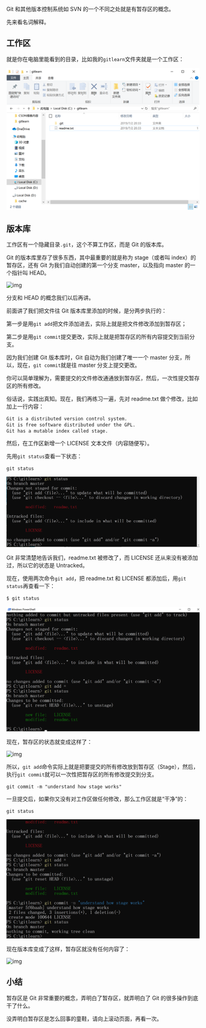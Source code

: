 Git 和其他版本控制系统如 SVN 的一个不同之处就是有暂存区的概念。

 

先来看名词解释。

 

## 工作区

 

就是你在电脑里能看到的目录，比如我的`gitlearn`文件夹就是一个工作区：

 ![1562071130048](.\Assert\1562071130048.png)

## 版本库

 

工作区有一个隐藏目录`.git`，这个不算工作区，而是 Git 的版本库。

 

Git 的版本库里存了很多东西，其中最重要的就是称为 stage（或者叫 index）的暂存区，还有 Git 为我们自动创建的第一个分支 master，以及指向 master 的一个指针叫 HEAD。

 

![img](http://wiki.jikexueyuan.com/project/git-tutorial/images/git10.jpg)

分支和 HEAD 的概念我们以后再讲。

 

前面讲了我们把文件往 Git 版本库里添加的时候，是分两步执行的：

 

第一步是用`git add`把文件添加进去，实际上就是把文件修改添加到暂存区；

 

第二步是用`git commit`提交更改，实际上就是把暂存区的所有内容提交到当前分支。

 

因为我们创建 Git 版本库时，Git 自动为我们创建了唯一一个 master 分支，所以，现在，`git commit`就是往 master 分支上提交更改。

 

你可以简单理解为，需要提交的文件修改通通放到暂存区，然后，一次性提交暂存区的所有修改。

 

俗话说，实践出真知。现在，我们再练习一遍，先对 readme.txt 做个修改，比如加上一行内容：

 

```
Git is a distributed version control system.
Git is free software distributed under the GPL.
Git has a mutable index called stage.
```

 

然后，在工作区新增一个 LICENSE 文本文件（内容随便写）。

 

先用`git status`查看一下状态：

 

```
git status
```

 ![1562071251296](.\Assert\1562071251296.png)

Git 非常清楚地告诉我们，readme.txt 被修改了，而 LICENSE 还从来没有被添加过，所以它的状态是 Untracked。

 

现在，使用两次命令`git add`，把 readme.txt 和 LICENSE 都添加后，用`git status`再查看一下：

 

```bash
$ git status
```

![1562071278662](.\Assert\1562071278662.png)

现在，暂存区的状态就变成这样了：

 

![img](http://wiki.jikexueyuan.com/project/git-tutorial/images/git11.jpg)

 

所以，`git add`命令实际上就是把要提交的所有修改放到暂存区（Stage），然后，执行`git commit`就可以一次性把暂存区的所有修改提交到分支。

 

```
git commit -m "understand how stage works"
```

 

一旦提交后，如果你又没有对工作区做任何修改，那么工作区就是“干净”的：

 

```
git status
```

 ![1562071308488](.\Assert\1562071308488.png)

现在版本库变成了这样，暂存区就没有任何内容了：

 

![img](http://wiki.jikexueyuan.com/project/git-tutorial/images/git12.jpg)



## 小结

暂存区是 Git 非常重要的概念，弄明白了暂存区，就弄明白了 Git 的很多操作到底干了什么。

没弄明白暂存区是怎么回事的童鞋，请向上滚动页面，再看一次。